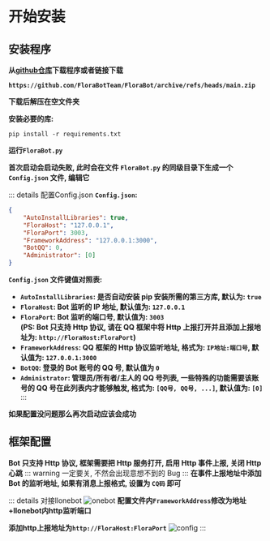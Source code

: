# 开始安装

## 安装程序

**从[github仓库](https://github.com/FloraBotTeam/FloraBot)下载程序或者链接下载**

**`https://github.com/FloraBotTeam/FloraBot/archive/refs/heads/main.zip`**

**下载后解压在空文件夹**

**安装必要的库:**  

```Shell
pip install -r requirements.txt
```

**运行`FloraBot.py`**

**首次启动会启动失败, 此时会在文件 `FloraBot.py` 的同级目录下生成一个 `Config.json` 文件, 编辑它**

::: details 配置Config.json
**`Config.json`:**  
```Json
{
    "AutoInstallLibraries": true,
    "FloraHost": "127.0.0.1",
    "FloraPort": 3003,
    "FrameworkAddress": "127.0.0.1:3000",
    "BotQQ": 0,
    "Administrator": [0]
}
```

**`Config.json` 文件键值对照表:**  
* **`AutoInstallLibraries`: 是否自动安装 pip 安装所需的第三方库, 默认为: `true`**  
* **`FloraHost`: Bot 监听的 IP 地址, 默认值为: `127.0.0.1`**  
* **`FloraPort`: Bot 监听的端口号, 默认值为: `3003`**  
**(PS: Bot 只支持 Http 协议, 请在 QQ 框架中将 Http 上报打开并且添加上报地址为: `http://FloraHost:FloraPort`)**  
* **`FrameworkAddress`: QQ 框架的 Http 协议监听地址, 格式为: `IP地址:端口号`, 默认值为: `127.0.0.1:3000`**  
* **`BotQQ`: 登录的 Bot 账号的 QQ 号, 默认值为 `0`**  
* **`Administrator`: 管理员/所有者/主人的 QQ 号列表, 一些特殊的功能需要该账号的 QQ 号在此列表内才能够触发, 格式为: `[QQ号, QQ号, ...]`, 默认值为: `[0]`** 
:::

**如果配置没问题那么再次启动应该会成功**

## 框架配置
**Bot 只支持 Http 协议, 框架需要把 Http 服务打开, 启用 Http 事件上报, 关闭 Http 心跳**
::: warning
一定要关, 不然会出现意想不到的 Bug
::: 
**在事件上报地址中添加 Bot 的监听地址, 如果有消息上报格式, 设置为 `CQ码` 即可**

::: details 对接llonebot
![onebot](/onebot.png "onebot")
**配置文件内`FrameworkAddress`修改为地址+llonebot内http监听端口**

**添加http上报地址为`http://FloraHost:FloraPort`**
![config](/config.png "config")
:::
